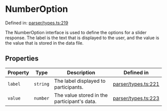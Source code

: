 # NumberOption

Defined in: [parser/types.ts:219](https://github.com/revisit-studies/study/blob/d85836850c66a7e523578f6b0e32c1027d11846b/src/parser/types.ts#L219)

The NumberOption interface is used to define the options for a slider response.
The label is the text that is displayed to the user, and the value is the value that is stored in the data file.

## Properties

| Property | Type | Description | Defined in |
| ------ | ------ | ------ | ------ |
| <a id="label"></a> `label` | `string` | The label displayed to participants. | [parser/types.ts:221](https://github.com/revisit-studies/study/blob/d85836850c66a7e523578f6b0e32c1027d11846b/src/parser/types.ts#L221) |
| <a id="value"></a> `value` | `number` | The value stored in the participant's data. | [parser/types.ts:223](https://github.com/revisit-studies/study/blob/d85836850c66a7e523578f6b0e32c1027d11846b/src/parser/types.ts#L223) |
